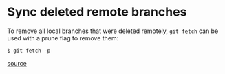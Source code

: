 # Sync deleted remote branches

To remove all local branches that were deleted remotely, `git fetch` can be used
with a prune flag to remove them:

```shell
$ git fetch -p
```

[source](https://stackoverflow.com/questions/5751582/fetch-from-origin-with-deleted-remote-branches)
